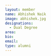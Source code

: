 ```yaml
---
layout: member
name: Abhishek Naik
image: abhishek.jpg
designations: 
  - Dual Degree
area:
bio:
email:
type: alumni
---
```


